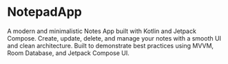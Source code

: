 # NotepadApp
A modern and minimalistic Notes App built with Kotlin and Jetpack Compose. Create, update, delete, and manage your notes with a smooth UI and clean architecture. Built to demonstrate best practices using MVVM, Room Database, and Jetpack Compose UI.
